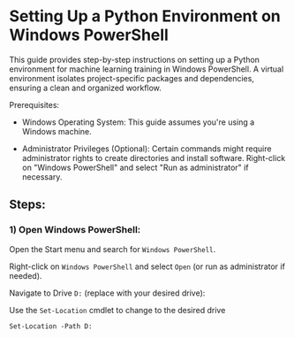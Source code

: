 # Setting Up a Python Environment on Windows PowerShell

This guide provides step-by-step instructions on setting up a Python environment for machine learning training in Windows PowerShell. A virtual environment isolates project-specific packages and dependencies, ensuring a clean and organized workflow.

Prerequisites:

- Windows Operating System: This guide assumes you're using a Windows machine.
  
- Administrator Privileges (Optional): Certain commands might require administrator rights to create directories and install software. Right-click on "Windows PowerShell" and select "Run as administrator" if necessary.


## Steps:

### 1) Open Windows PowerShell:

Open the Start menu and search for `Windows PowerShell`.

Right-click on `Windows PowerShell` and select `Open` (or run as administrator if needed).

Navigate to Drive `D:` (replace with your desired drive):

Use the `Set-Location` cmdlet to change to the desired drive

`Set-Location -Path D:` 


